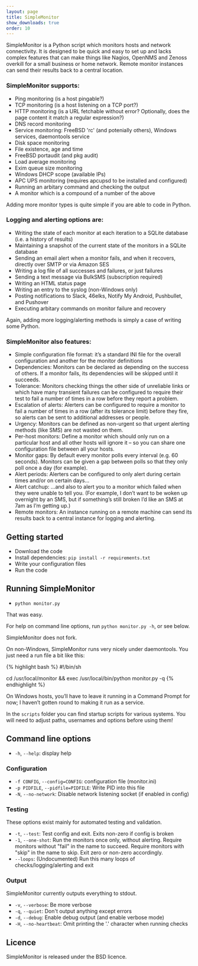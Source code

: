 ```yaml
---
layout: page
title: SimpleMonitor
show_downloads: true
order: 10
---
```


SimpleMonitor is a Python script which monitors hosts and network connectivity. It is designed to be quick and easy to set up and lacks complex features that can make things like Nagios, OpenNMS and Zenoss overkill for a small business or home network. Remote monitor instances can send their results back to a central location.

### SimpleMonitor supports:

* Ping monitoring (is a host pingable?)
* TCP monitoring (is a host listening on a TCP port?)
* HTTP monitoring (is a URL fetchable without error? Optionally, does the page content it match a regular expression?)
* DNS record monitoring
* Service monitoring: FreeBSD 'rc' (and potenially others), Windows services, daemontools service
* Disk space monitoring
* File existence, age and time
* FreeBSD portaudit (and pkg audit)
* Load average monitoring
* Exim queue size monitoring
* Windows DHCP scope (available IPs)
* APC UPS monitoring (requires apcupsd to be installed and configured)
* Running an arbitary command and checking the output
* A monitor which is a compound of a number of the above

Adding more monitor types is quite simple if you are able to code in Python.

### Logging and alerting options are:

* Writing the state of each monitor at each iteration to a SQLite database (i.e. a history of results)
* Maintaining a snapshot of the current state of the monitors in a SQLite database
* Sending an email alert when a monitor fails, and when it recovers, directly over SMTP or via Amazon SES
* Writing a log file of all successes and failures, or just failures
* Sending a text message via BulkSMS (subscription required)
* Writing an HTML status page
* Writing an entry to the syslog (non-Windows only)
* Posting notifications to Slack, 46elks, Notify My Android, Pushbullet, and Pushover
* Executing arbitary commands on monitor failure and recovery

Again, adding more logging/alerting methods is simply a case of writing some Python.

### SimpleMonitor also features:

* Simple configuration file format: it’s a standard INI file for the overall configuration and another for the monitor definitions
* Dependencies: Monitors can be declared as depending on the success of others. If a monitor fails, its dependencies will be skipped until it succeeds.
* Tolerance: Monitors checking things the other side of unreliable links or which have many transient failures can be configured to require their test to fail a number of times in a row before they report a problem.
* Escalation of alerts: Alerters can be configured to require a monitor to fail a number of times in a row (after its tolerance limit) before they fire, so alerts can be sent to additional addresses or people.
* Urgency: Monitors can be defined as non-urgent so that urgent alerting methods (like SMS) are not wasted on them.
* Per-host monitors: Define a monitor which should only run on a particular host and all other hosts will ignore it – so you can share one configuration file between all your hosts.
* Monitor gaps: By default every monitor polls every interval (e.g. 60 seconds). Monitors can be given a gap between polls so that they only poll once a day (for example).
* Alert periods: Alerters can be configured to only alert during certain times and/or on certain days…
* Alert catchup: …and also to alert you to a monitor which failed when they were unable to tell you. (For example, I don’t want to be woken up overnight by an SMS, but if something’s still broken I’d like an SMS at 7am as I’m getting up.)
* Remote monitors: An instance running on a remote machine can send its results back to a central instance for logging and alerting.

## Getting started

* Download the code
* Install dependencies: `pip install -r requirements.txt`
* Write your configuration files
* Run the code

## Running SimpleMonitor

* `python monitor.py`

That was easy.

For help on command line options, run `python monitor.py -h`, or see below.

SimpleMonitor does not fork.

On non-Windows, SimpleMonitor runs very nicely under daemontools. You just need a run file a bit like this:

{% highlight bash %}
#!/bin/sh

cd /usr/local/monitor && exec /usr/local/bin/python monitor.py -q
{% endhighlight %}

On Windows hosts, you’ll have to leave it running in a Command Prompt for now; I haven’t gotten round to making it run as a service.

In the `scripts` folder you can find startup scripts for various systems. You will need to adjust paths, usernames and options before using them!


## Command line options

* `-h`, `--help`: display help

### Configuration

* `-f CONFIG`, `--config=CONFIG`: configuration file (monitor.ini)
* `-p PIDFILE`, `--pidfile=PIDFILE`: Write PID into this file
* `-N`, `--no-network`: Disable network listening socket (if enabled in config)

### Testing

These options exist mainly for automated testing and validation.

* `-t`, `--test`: Test config and exit. Exits non-zero if config is broken
* `-1`, `--one-shot`: Run the monitors once only, without alerting. Require monitors without "fail" in the name to succeed. Require monitors with "skip" in the name to skip. Exit zero or non-zero accordingly.
* `--loops`: (Undocumented) Run this many loops of checks/logging/alerting and exit

### Output

SimpleMonitor currently outputs everything to stdout.

* `-v`, `--verbose`: Be more verbose
* `-q`, `--quiet`: Don't output anything except errors
* `-d`, `--debug`: Enable debug output (and enable verbose mode)
* `-H`, `--no-heartbeat`: Omit printing the '.' character when running checks

## Licence

SimpleMonitor is released under the BSD licence.

